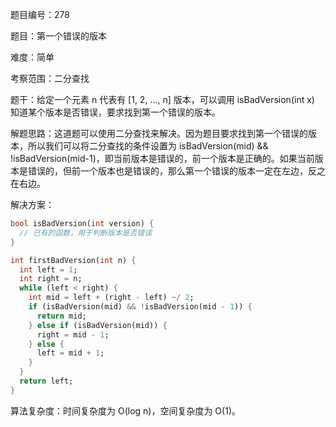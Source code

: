 题目编号：278

题目：第一个错误的版本

难度：简单

考察范围：二分查找

题干：给定一个元素 n 代表有 [1, 2, ..., n] 版本，可以调用 isBadVersion(int x) 知道某个版本是否错误，要求找到第一个错误的版本。

解题思路：这道题可以使用二分查找来解决。因为题目要求找到第一个错误的版本，所以我们可以将二分查找的条件设置为 isBadVersion(mid) && !isBadVersion(mid-1)，即当前版本是错误的，前一个版本是正确的。如果当前版本是错误的，但前一个版本也是错误的，那么第一个错误的版本一定在左边，反之在右边。

解决方案：

```dart
bool isBadVersion(int version) {
  // 已有的函数，用于判断版本是否错误
}

int firstBadVersion(int n) {
  int left = 1;
  int right = n;
  while (left < right) {
    int mid = left + (right - left) ~/ 2;
    if (isBadVersion(mid) && !isBadVersion(mid - 1)) {
      return mid;
    } else if (isBadVersion(mid)) {
      right = mid - 1;
    } else {
      left = mid + 1;
    }
  }
  return left;
}
```

算法复杂度：时间复杂度为 O(log n)，空间复杂度为 O(1)。